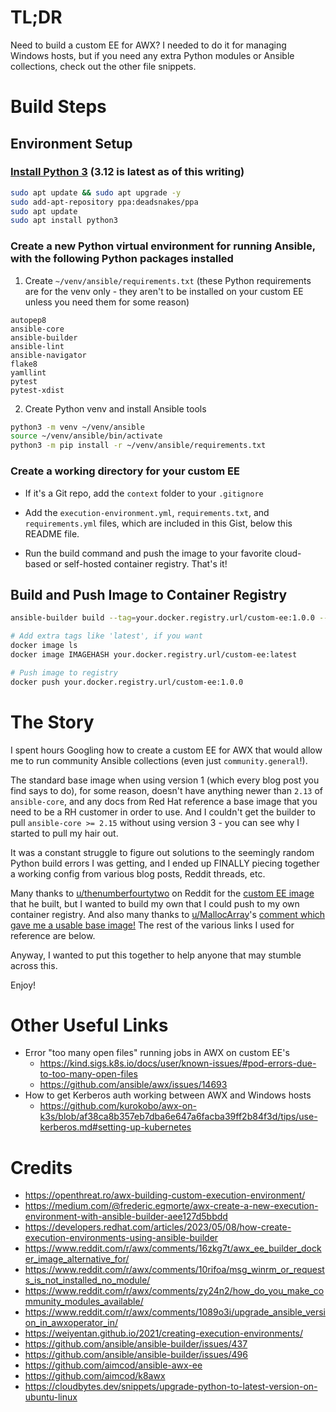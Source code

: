 # TL;DR

Need to build a custom EE for AWX? I needed to do it for managing Windows hosts, but if you need any extra Python modules or Ansible collections, check out the other file snippets.

# Build Steps

## Environment Setup

### [Install Python 3](https://cloudbytes.dev/snippets/upgrade-python-to-latest-version-on-ubuntu-linux) (3.12 is latest as of this writing)

```bash
sudo apt update && sudo apt upgrade -y
sudo add-apt-repository ppa:deadsnakes/ppa
sudo apt update
sudo apt install python3
```

### Create a new Python virtual environment for running Ansible, with the following Python packages installed
1. Create `~/venv/ansible/requirements.txt`
(these Python requirements are for the venv only - they aren't to be installed on your custom EE unless you need them for some reason)
```
autopep8
ansible-core
ansible-builder
ansible-lint
ansible-navigator
flake8
yamllint
pytest
pytest-xdist
```

2. Create Python venv and install Ansible tools
```bash
python3 -m venv ~/venv/ansible
source ~/venv/ansible/bin/activate
python3 -m pip install -r ~/venv/ansible/requirements.txt
```

### Create a working directory for your custom EE

- If it's a Git repo, add the `context` folder to your `.gitignore`
- Add the `execution-environment.yml`, `requirements.txt`, and `requirements.yml` files, which are included in this Gist, below this README file.

- Run the build command and push the image to your favorite cloud-based or self-hosted container registry. That's it!

## Build and Push Image to Container Registry

```bash
ansible-builder build --tag=your.docker.registry.url/custom-ee:1.0.0 --container-runtime=docker --verbosity=3
```

```bash
# Add extra tags like 'latest', if you want
docker image ls
docker image IMAGEHASH your.docker.registry.url/custom-ee:latest

# Push image to registry
docker push your.docker.registry.url/custom-ee:1.0.0
```

# The Story

I spent hours Googling how to create a custom EE for AWX that would allow me to run community Ansible collections (even just `community.general`!).

The standard base image when using version 1 (which every blog post you find says to do), for some reason, doesn't have anything newer than `2.13` of `ansible-core`, and any docs from Red Hat reference a base image that you need to be a RH customer in order to use. And I couldn't get the builder to pull `ansible-core >= 2.15` without using version 3 - you can see why I started to pull my hair out.

It was a constant struggle to figure out solutions to the seemingly random Python build errors I was getting, and I ended up FINALLY piecing together a working config from various blog posts, Reddit threads, etc.

Many thanks to [u/thenumberfourtytwo](https://www.reddit.com/user/thenumberfourtytwo/) on Reddit for the [custom EE image](https://www.reddit.com/r/awx/comments/10rifoa/comment/j6w1zsw/) that he built, but I wanted to build my own that I could push to my own container registry. And also many thanks to [u/MallocArray](https://www.reddit.com/user/MallocArray/)'s [comment which gave me a usable base image!](https://www.reddit.com/r/awx/comments/16zkg7t/comment/k3fvh84/) The rest of the various links I used for reference are below.

Anyway, I wanted to put this together to help anyone that may stumble across this.

Enjoy!

# Other Useful Links

- Error "too many open files" running jobs in AWX on custom EE's
  - https://kind.sigs.k8s.io/docs/user/known-issues/#pod-errors-due-to-too-many-open-files
  - https://github.com/ansible/awx/issues/14693
- How to get Kerberos auth working between AWX and Windows hosts
  - https://github.com/kurokobo/awx-on-k3s/blob/af38ca8b357eb7dba6e647a6facba39ff2b84f3d/tips/use-kerberos.md#setting-up-kubernetes

# Credits

- https://openthreat.ro/awx-building-custom-execution-environment/
- https://medium.com/@frederic.egmorte/awx-create-a-new-execution-environment-with-ansible-builder-aee127d5bbdd
- https://developers.redhat.com/articles/2023/05/08/how-create-execution-environments-using-ansible-builder
- https://www.reddit.com/r/awx/comments/16zkg7t/awx_ee_builder_docker_image_alternative_for/
- https://www.reddit.com/r/awx/comments/10rifoa/msg_winrm_or_requests_is_not_installed_no_module/
- https://www.reddit.com/r/awx/comments/zy24n2/how_do_you_make_community_modules_available/
- https://www.reddit.com/r/awx/comments/1089o3i/upgrade_ansible_version_in_awxoperator_in/
- https://weiyentan.github.io/2021/creating-execution-environments/
- https://github.com/ansible/ansible-builder/issues/437
- https://github.com/ansible/ansible-builder/issues/496
- https://github.com/aimcod/ansible-awx-ee
- https://github.com/aimcod/k8awx
- https://cloudbytes.dev/snippets/upgrade-python-to-latest-version-on-ubuntu-linux